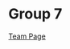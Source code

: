 # Group 7


[Team Page](https://github.com/cse110-fa21-group7/cse110-fa21-group7/blob/main/admin/team.md)

